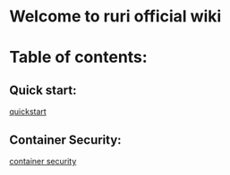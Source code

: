 # Welcome to ruri official wiki
# Table of contents:
## Quick start:
[quickstart](https://wiki.crack.moe/ruri/en/quickstart/)
## Container Security:
[container security](https://wiki.crack.moe/ruri/en/container-security/)